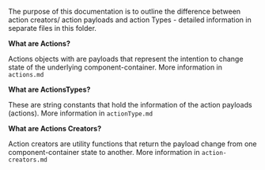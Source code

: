 The purpose of this documentation is to outline the difference between action creators/ action payloads and action Types - detailed information in separate files in this folder.

__What are Actions?__

Actions objects with are payloads that represent the intention to change state of the underlying component-container.  More information in ```actions.md```

__What are ActionsTypes?__

These are string constants that hold the information of the action payloads (actions). More information in ```actionType.md```

__What are Actions Creators?__

Action creators are utility functions that return the payload change from one component-container state to another. More information in ```action-creators.md```
